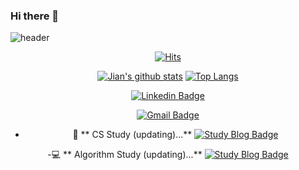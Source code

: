 ### Hi there 👋

<!--
**hjw705/hjw705** is a ✨ _special_ ✨ repository because its `README.md` (this file) appears on your GitHub profile.

Here are some ideas to get you started:

- 🔭 I’m currently working on ...
- 🌱 I’m currently learning ...
- 👯 I’m looking to collaborate on ...
- 🤔 I’m looking for help with ...
- 💬 Ask me about ...
- 📫 How to reach me: ...
- 😄 Pronouns: ...
- ⚡ Fun fact: ...
-->
  ![header](https://capsule-render.vercel.app/api?type=waving&color=F8E2CF&height=300&section=header&text=Jian's%20Github&fontColor=363636&fontBg=f7f5f5&fontSize=40)
  
  <div align=center>
	
  [![Hits](https://hits.seeyoufarm.com/api/count/incr/badge.svg?url=https%3A%2F%2Fgithub.com%2Fhjw705)](https://hits.seeyoufarm.com) 
	
  [![Jian's github stats](https://github-readme-stats.vercel.app/api?username=hjw705&show_icons=true&theme=dracula)](https://github.com/anuraghazra/github-readme-stats)
  [![Top Langs](https://github-readme-stats.vercel.app/api/top-langs/?username=hjw705&layout=compact&theme=dracula)](https://github.com/anuraghazra/github-readme-stats)
  
    
  [![Linkedin Badge](https://img.shields.io/badge/-LinkedIn-blue?style=flat-square&logo=Linkedin&logoColor=white&link=https://www.linkedin.com/in/hjw705/)](https://www.linkedin.com/in/hjw705/)
 
  
  [![Gmail Badge](https://img.shields.io/badge/Gmail-d14836?style=flat-square&logo=Gmail&logoColor=white&link=mailto:luckywon88@gmail.com)](mailto:luckywon88@gmail.com)
	
- 📒  ** CS Study (updating)...** [![Study Blog Badge](http://img.shields.io/badge/-Tech%20blog-black?style=flat-square&logo=blogger&logoColor=white&link=https://www.notion.so/9d0b86e7a9ae491c9b8f569420e8f5c5)](https://www.notion.so/9d0b86e7a9ae491c9b8f569420e8f5c5)
 
-:computer:  ** Algorithm Study (updating)...** [![Study Blog Badge](http://img.shields.io/badge/-Tech%20blog-black?style=flat-square&logo=blogger&logoColor=white&link=https://www.notion.so/9d0b86e7a9ae491c9b8f569420e8f5c5)](https://www.notion.so/9d0b86e7a9ae491c9b8f569420e8f5c5)
  </div>
  
